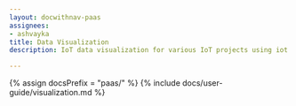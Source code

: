 ```yaml
---
layout: docwithnav-paas
assignees:
- ashvayka
title: Data Visualization
description: IoT data visualization for various IoT projects using iot dashboards, dashboard widgets and real-time charts 

---
```


{% assign docsPrefix = "paas/" %}
{% include docs/user-guide/visualization.md %}
